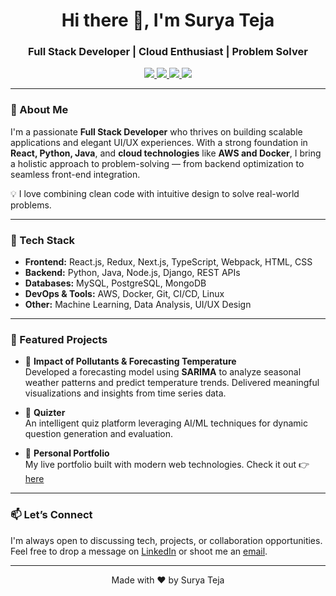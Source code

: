 <h1 align="center">Hi there 👋, I'm Surya Teja</h1>
<h3 align="center">Full Stack Developer | Cloud Enthusiast | Problem Solver</h3>

<p align="center">
  <a href="https://www.linkedin.com/in/surya-teja-d/" target="_blank">
    <img src="https://img.shields.io/badge/LinkedIn-blue?style=flat&logo=linkedin&logoColor=white" />
  </a>
  <a href="https://github.com/Surya-teja-18315" target="_blank">
    <img src="https://img.shields.io/badge/GitHub-black?style=flat&logo=github&logoColor=white" />
  </a>
  <a href="mailto:suryatej.duppanapudi@gmail.com">
    <img src="https://img.shields.io/badge/Email-D14836?style=flat&logo=gmail&logoColor=white" />
  </a>
  <a href="https://surya-teja-18315.github.io/personal-portfolio/" target="_blank">
    <img src="https://img.shields.io/badge/Portfolio-222?style=flat&logo=vercel&logoColor=white" />
  </a>
</p>

---

### 🚀 About Me

I'm a passionate **Full Stack Developer** who thrives on building scalable applications and elegant UI/UX experiences. With a strong foundation in **React, Python, Java**, and **cloud technologies** like **AWS and Docker**, I bring a holistic approach to problem-solving — from backend optimization to seamless front-end integration.

💡 I love combining clean code with intuitive design to solve real-world problems.

---

### 🧠 Tech Stack

- **Frontend:** React.js, Redux, Next.js, TypeScript, Webpack, HTML, CSS
- **Backend:** Python, Java, Node.js, Django, REST APIs
- **Databases:** MySQL, PostgreSQL, MongoDB
- **DevOps & Tools:** AWS, Docker, Git, CI/CD, Linux
- **Other:** Machine Learning, Data Analysis, UI/UX Design

---

### 🌟 Featured Projects

- 🔮 **Impact of Pollutants & Forecasting Temperature**  
  Developed a forecasting model using **SARIMA** to analyze seasonal weather patterns and predict temperature trends. Delivered meaningful visualizations and insights from time series data.

- 🧠 **Quizter**  
  An intelligent quiz platform leveraging AI/ML techniques for dynamic question generation and evaluation.

- 💼 **Personal Portfolio**  
  My live portfolio built with modern web technologies. Check it out 👉 [here](https://surya-teja-18315.github.io/personal-portfolio/)

---

### 📫 Let’s Connect

I'm always open to discussing tech, projects, or collaboration opportunities.  
Feel free to drop a message on [LinkedIn](https://www.linkedin.com/in/surya-teja-d/) or shoot me an [email](mailto:suryatej.duppanapudi@gmail.com).

---

<p align="center">Made with ❤️ by Surya Teja</p>
